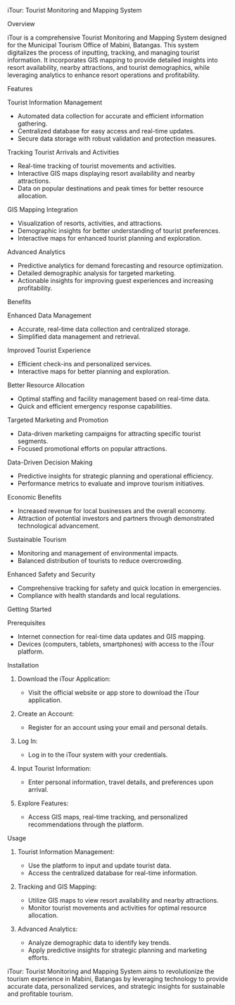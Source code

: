 iTour: Tourist Monitoring and Mapping System

 Overview

iTour is a comprehensive Tourist Monitoring and Mapping System designed for the Municipal Tourism Office of Mabini, Batangas. This system digitalizes the process of inputting, tracking, and managing tourist information. It incorporates GIS mapping to provide detailed insights into resort availability, nearby attractions, and tourist demographics, while leveraging analytics to enhance resort operations and profitability.

Features

Tourist Information Management
  - Automated data collection for accurate and efficient information gathering.
  - Centralized database for easy access and real-time updates.
  - Secure data storage with robust validation and protection measures.

Tracking Tourist Arrivals and Activities
  - Real-time tracking of tourist movements and activities.
  - Interactive GIS maps displaying resort availability and nearby attractions.
  - Data on popular destinations and peak times for better resource allocation.

GIS Mapping Integration
  - Visualization of resorts, activities, and attractions.
  - Demographic insights for better understanding of tourist preferences.
  - Interactive maps for enhanced tourist planning and exploration.

Advanced Analytics
  - Predictive analytics for demand forecasting and resource optimization.
  - Detailed demographic analysis for targeted marketing.
  - Actionable insights for improving guest experiences and increasing profitability.

Benefits

Enhanced Data Management
  - Accurate, real-time data collection and centralized storage.
  - Simplified data management and retrieval.

Improved Tourist Experience
  - Efficient check-ins and personalized services.
  - Interactive maps for better planning and exploration.

Better Resource Allocation
  - Optimal staffing and facility management based on real-time data.
  - Quick and efficient emergency response capabilities.

Targeted Marketing and Promotion
  - Data-driven marketing campaigns for attracting specific tourist segments.
  - Focused promotional efforts on popular attractions.

Data-Driven Decision Making
  - Predictive insights for strategic planning and operational efficiency.
  - Performance metrics to evaluate and improve tourism initiatives.

Economic Benefits
  - Increased revenue for local businesses and the overall economy.
  - Attraction of potential investors and partners through demonstrated technological advancement.

Sustainable Tourism
  - Monitoring and management of environmental impacts.
  - Balanced distribution of tourists to reduce overcrowding.

Enhanced Safety and Security
  - Comprehensive tracking for safety and quick location in emergencies.
  - Compliance with health standards and local regulations.

Getting Started

Prerequisites

- Internet connection for real-time data updates and GIS mapping.
- Devices (computers, tablets, smartphones) with access to the iTour platform.

Installation

1. Download the iTour Application:
   - Visit the official website or app store to download the iTour application.

2. Create an Account:
   - Register for an account using your email and personal details.

3. Log In:
   - Log in to the iTour system with your credentials.

4. Input Tourist Information:
   - Enter personal information, travel details, and preferences upon arrival.

5. Explore Features:
   - Access GIS maps, real-time tracking, and personalized recommendations through the platform.

 Usage

1. Tourist Information Management:
   - Use the platform to input and update tourist data.
   - Access the centralized database for real-time information.

2. Tracking and GIS Mapping:
   - Utilize GIS maps to view resort availability and nearby attractions.
   - Monitor tourist movements and activities for optimal resource allocation.

3. Advanced Analytics:
   - Analyze demographic data to identify key trends.
   - Apply predictive insights for strategic planning and marketing efforts.

iTour: Tourist Monitoring and Mapping System aims to revolutionize the tourism experience in Mabini, Batangas by leveraging technology to provide accurate data, personalized services, and strategic insights for sustainable and profitable tourism.
